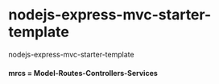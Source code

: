 # nodejs-express-mvc-starter-template
nodejs-express-mvc-starter-template

#### mrcs = Model-Routes-Controllers-Services
